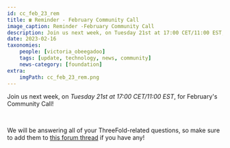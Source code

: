 ```yaml
---
id: cc_feb_23_rem
title: ☎️ Reminder - February Community Call
image_caption: Reminder -February Community Call
description: Join us next week, on Tuesday 21st at 17:00 CET/11:00 EST, for February's Community Call!
date: 2023-02-16
taxonomies:
    people: [victoria_obeegadoo]
    tags: [update, technology, news, community]
    news-category: [foundation]
extra:
    imgPath: cc_feb_23_rem.png
---
```


Join us next week, on _Tuesday 21st at 17:00 CET/11:00 EST_, for February's Community Call! 

<br/>

We will be answering all of your ThreeFold-related questions, so make sure to add them to [this forum thread](https://forum.threefold.io/t/february-community-call-questions-from-the-tf-members/3754) if you have any!
